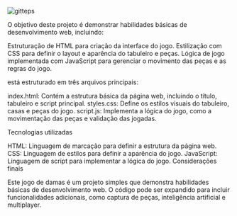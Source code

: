 ![gitteps](https://github.com/user-attachments/assets/50ced62c-aa85-46fb-a1a2-7c2b227dac7c) 

O objetivo deste projeto é demonstrar habilidades básicas de desenvolvimento web, incluindo:

Estruturação de HTML para criação da interface do jogo.
Estilização com CSS para definir o layout e aparência do tabuleiro e peças.
Lógica de jogo implementada com JavaScript para gerenciar o movimento das peças e as regras do jogo.  


está estruturado em três arquivos principais:

index.html: Contém a estrutura básica da página web, incluindo o título, tabuleiro e script principal.
styles.css: Define os estilos visuais do tabuleiro, casas e peças do jogo.
script.js: Implementa a lógica do jogo, como a movimentação das peças e validação das jogadas.  


Tecnologias utilizadas

HTML: Linguagem de marcação para definir a estrutura da página web.
CSS: Linguagem de estilos para definir a aparência do jogo.
JavaScript: Linguagem de script para implementar a lógica do jogo.
Considerações finais

Este jogo de damas é um projeto simples que demonstra habilidades básicas de desenvolvimento web. O código pode ser expandido para incluir funcionalidades adicionais, como captura de peças, inteligência artificial e multiplayer.
